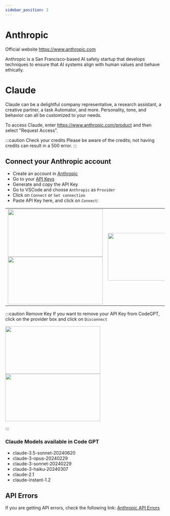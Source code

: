 ```yaml
---
sidebar_position: 3
---
```


# Anthropic
Official website https://www.anthropic.com

Anthropic is a San Francisco-based AI safety startup that develops techniques to ensure that AI systems align with human values and behave ethically.


# Claude
Claude can be a delightful company representative, a research assistant, a creative partner, a task Automator, and more. Personality, tone, and behavior can all be customized to your needs.

To access Claude, enter https://www.anthropic.com/product and then select "Request Access". 

:::caution Check your credits
Please be aware of the credits; not having credits can result in a 500 error.
:::

## Connect your Anthropic account
- Create an account in [Anthropic](https://console.anthropic.com/)
- Go to your [API Keys](https://console.anthropic.com/settings/keys)
- Generate and copy the API Key
- Go to VSCode and choose `Anthropic` as `Provider`
- Click on `Connect` or `Set connection` 
- Paste API Key here, and click on `Connect`:
  
<table>
  <tr>
    <td align="center">
      <img width="300" height="150" src="https://github.com/user-attachments/assets/7fc7a21a-c4d4-49dc-943f-430d82bd42c2" />
      <img width="300" height="150" src="https://github.com/user-attachments/assets/7fc7a21a-c4d4-49dc-943f-430d82bd42c2" />
    </td>
    <td align="center">
      <img width="300" height="150" src="https://github.com/user-attachments/assets/281e4ea0-acfd-4369-9c14-7b39d23099d2" />
    </td>
  </tr>
</table>


:::caution Remove Key
If you want to remove your API Key from CodeGPT, click on the provider box and click on `Disconnect`

<td align="center">
      <img width="300" height="150" src="https://github.com/user-attachments/assets/539023cc-aed9-4cf3-bb07-02c0f083ae70" />
      <img width="300" height="150" src="https://github.com/user-attachments/assets/539023cc-aed9-4cf3-bb07-02c0f083ae70" />
</td>

:::

### Claude Models available in Code GPT
- claude-3.5-sonnet-20240620 
- claude-3-opus-20240229
- claude-3-sonnet-20240229
- claude-3-haiku-20240307
- claude-2.1
- claude-instant-1.2

## API Errors
If you are getting API errors, check the following link: [Anthropic API Errors](https://docs.anthropic.com/claude/reference/errors-and-rate-limits)
